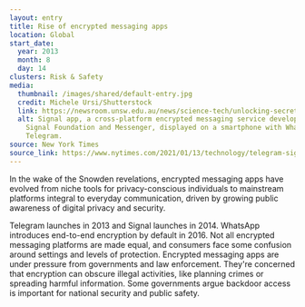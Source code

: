 ```yaml
---
layout: entry
title: Rise of encrypted messaging apps
location: Global
start_date:
  year: 2013
  month: 8
  day: 14
clusters: Risk & Safety
media:
  thumbnail: /images/shared/default-entry.jpg
  credit: Michele Ursi/Shutterstock
  link: https://newsroom.unsw.edu.au/news/science-tech/unlocking-secret-private-messaging-apps
  alt: Signal app, a cross-platform encrypted messaging service developed by the
    Signal Foundation and Messenger, displayed on a smartphone with Whatsapp and
    Telegram.
source: New York Times
source_link: https://www.nytimes.com/2021/01/13/technology/telegram-signal-apps-big-tech.html
---
```

In the wake of the Snowden revelations, encrypted messaging apps have evolved from niche tools for privacy-conscious individuals to mainstream platforms integral to everyday communication, driven by growing public awareness of digital privacy and security. 

Telegram launches in 2013 and Signal launches in 2014. WhatsApp introduces end-to-end encryption by default in 2016. Not all encrypted messaging platforms are made equal, and consumers face some confusion around settings and levels of protection. Encrypted messaging apps are under pressure from governments and law enforcement. They're concerned that encryption can obscure illegal activities, like planning crimes or spreading harmful information. Some governments argue backdoor access is important for national security and public safety.